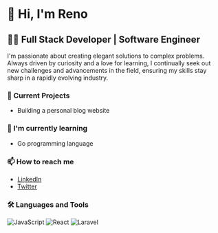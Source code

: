 # 👋 Hi, I'm Reno

## 👩‍💻 Full Stack Developer | Software Engineer

I'm passionate about creating elegant solutions to complex problems. Always driven by curiosity and a love for learning, I continually seek out new challenges and advancements in the field, ensuring my skills stay sharp in a rapidly evolving industry.

### 🔭 Current Projects
- Building a personal blog website

### 🌱 I'm currently learning
- Go programming language

### 📫 How to reach me
- [LinkedIn](https://www.linkedin.com/in/renoalane)
- [Twitter](https://twitter.com/klikini)

### 🛠️ Languages and Tools
![JavaScript](https://img.shields.io/badge/-JavaScript-black?style=flat-square&logo=javascript)
![React](https://img.shields.io/badge/-React-black?style=flat-square&logo=react)
![Laravel](https://img.shields.io/badge/Laravel-v10-FF2D20?style=for-the-badge&logo=laravel&logoColor=white)
